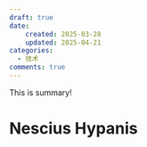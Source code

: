 ```yaml
---
draft: true 
date: 
    created: 2025-03-28
    updated: 2025-04-21
categories:
  - 技术
comments: true
---
```


This is summary!

<!-- more -->

# Nescius Hypanis